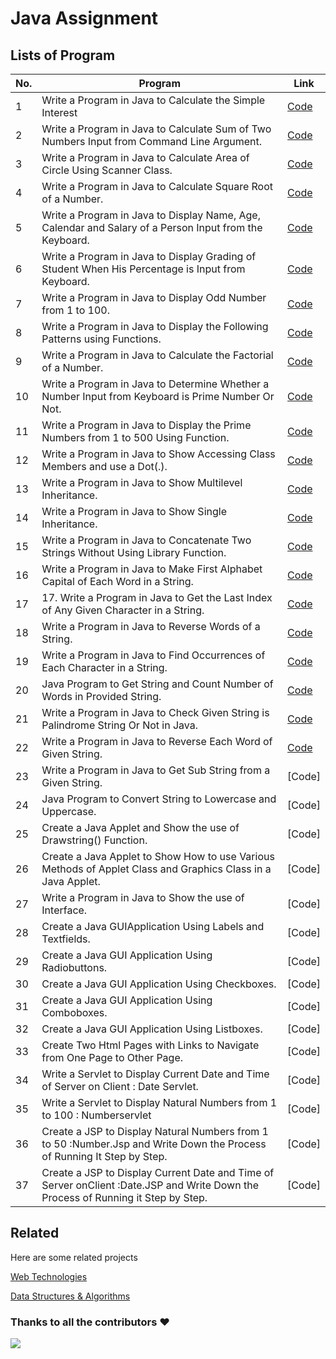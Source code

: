 # Java Assignment
 

## Lists of Program

| No.| Program | Link |
| --- | --- | --- |
| 1 | Write a Program in Java to Calculate the Simple Interest | [Code](https://github.com/Makhanlal-Chaturvedi-University/Python/blob/main/1.py)  |
| 2 | Write a Program in Java to Calculate  Sum  of  Two  Numbers  Input  from Command Line Argument. | [Code](https://github.com/Makhanlal-Chaturvedi-University/Python/blob/main/2.py)  |
| 3 |	Write a Program in Java to Calculate Area of Circle Using Scanner Class. | [Code](https://github.com/Makhanlal-Chaturvedi-University/Python/blob/main/3.py)  |
| 4 |	Write a Program in Java to Calculate Square Root of a Number. | [Code](https://github.com/Makhanlal-Chaturvedi-University/Python/blob/main/4.py)   |
| 5 |	Write a Program in Java to Display Name, Age, Calendar and Salary of a Person Input from the Keyboard. | [Code](https://github.com/Makhanlal-Chaturvedi-University/Python/blob/main/5.py)  |
| 6 | Write a Program in Java to Display Grading of Student When His Percentage is Input from Keyboard. | [Code](https://github.com/Makhanlal-Chaturvedi-University/Python/blob/main/6.py)  |
| 7 | Write a Program in Java to Display Odd Number from 1 to 100. | [Code](https://github.com/Makhanlal-Chaturvedi-University/Python/blob/main/7.py)  |
| 8 | Write a Program in Java to Display the Following Patterns using Functions. | [Code](https://github.com/Makhanlal-Chaturvedi-University/Python/blob/main/8.py)  |
| 9 | Write a Program in Java to Calculate the Factorial of a Number. | [Code](https://github.com/Makhanlal-Chaturvedi-University/Python/blob/main/9.py)  |
| 10 |	Write a Program in Java to Determine Whether a Number Input from Keyboard is Prime Number Or Not. | [Code](https://github.com/Makhanlal-Chaturvedi-University/Python/blob/main/10.py)  |
| 11 |	Write a Program in Java to Display the Prime Numbers from 1 to 500 Using Function. | [Code](https://github.com/Makhanlal-Chaturvedi-University/Python/blob/main/11.py)  |
| 12 |	Write a Program in Java to Show Accessing Class Members and use a Dot(.). | [Code](https://github.com/Makhanlal-Chaturvedi-University/Python/blob/main/12.py)  |
| 13 |	Write a Program in Java to Show Multilevel Inheritance. | [Code](https://github.com/Makhanlal-Chaturvedi-University/Python/blob/main/13.py)  |
| 14 |	Write a Program in Java to Show Single Inheritance. | [Code](https://github.com/Makhanlal-Chaturvedi-University/Python/blob/main/14.py)  |
| 15 |	Write a Program in Java to Concatenate Two Strings Without Using Library Function. | [Code](https://github.com/Makhanlal-Chaturvedi-University/Python/blob/main/15.py)  |
| 16 |	Write a Program in Java to Make First Alphabet Capital of Each Word in a String. | [Code](https://github.com/Makhanlal-Chaturvedi-University/Python/blob/main/16.py)  |
| 17 | 17.	Write a Program in Java to Get the Last Index of Any Given Character in a String.  | [Code](https://github.com/Makhanlal-Chaturvedi-University/Python/blob/main/17.py)  |
| 18 |	Write a Program in Java to Reverse Words of a String. | [Code](https://github.com/Makhanlal-Chaturvedi-University/Python/blob/main/18.py)  |
| 19 |	Write a Program in Java to Find Occurrences of Each Character in a String. | [Code](https://github.com/Makhanlal-Chaturvedi-University/Python/blob/main/19.py)  |
| 20 |	Java Program to Get String and Count Number of Words in Provided String. | [Code](https://github.com/Makhanlal-Chaturvedi-University/Python/blob/main/20.py)  |
| 21 |	Write a Program in Java to Check Given String is Palindrome String Or Not in Java. | [Code](https://github.com/Makhanlal-Chaturvedi-University/Python/blob/main/21.py)  |
| 22 |	Write a Program in Java to Reverse Each Word of Given String. | [Code](https://github.com/Makhanlal-Chaturvedi-University/Python/blob/main/22.py) |
| 23 |	Write a Program in Java to Get Sub String from a Given String. | [Code] |
| 24 | Java Program to Convert String to Lowercase and Uppercase. | [Code] |
| 25 | Create a Java Applet and Show the use of Drawstring() Function. | [Code] |
| 26 | Create a Java Applet to Show How to use Various Methods of Applet Class and Graphics Class in a Java Applet. | [Code] |
| 27 | Write a Program in Java to Show the use of Interface. | [Code] |
| 28 | Create a Java GUIApplication Using Labels and Textfields. | [Code] |
| 29 | Create a Java GUI Application Using Radiobuttons. | [Code] |
| 30 | Create a Java GUI Application Using Checkboxes. | [Code] |
| 31 | Create a Java GUI Application Using Comboboxes. | [Code] |
| 32 | Create a Java GUI Application Using Listboxes. | [Code] |
| 33 | Create Two Html Pages with Links to Navigate from One Page to Other Page. | [Code] |
| 34 | Write a Servlet to Display Current Date and Time of Server on Client : Date Servlet. | [Code] |
| 35 | Write a Servlet to Display Natural Numbers from 1 to 100 : Numberservlet | [Code] |
| 36 | Create a JSP to Display Natural Numbers from 1 to 50 :Number.Jsp and Write Down the Process of Running It Step by Step. | [Code] |
| 37 | Create a JSP to Display Current Date and Time of Server onClient :Date.JSP and Write Down the Process of Running it Step by Step. | [Code] |


## Related

Here are some related projects

[Web Technologies](https://github.com/Makhanlal-Chaturvedi-University/Web-Technologies)

[Data Structures & Algorithms](https://github.com/Makhanlal-Chaturvedi-University/Data-Structures-Algorithms)


### Thanks to all the contributors ❤️
<a href = "https://github.com/Makhanlal-Chaturvedi-University/Python/graphs/contributors">
  <img src = "https://contrib.rocks/image?repo=Makhanlal-Chaturvedi-University/Java"/>
</a>
